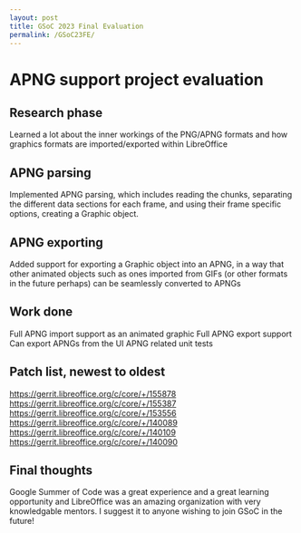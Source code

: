 ```yaml
---
layout: post
title: GSoC 2023 Final Evaluation
permalink: /GSoC23FE/
---
```


# APNG support project evaluation
## Research phase
Learned a lot about the inner workings of the PNG/APNG formats and how graphics formats are imported/exported within LibreOffice

## APNG parsing
Implemented APNG parsing, which includes reading the chunks, separating the different data sections for each frame, and using their frame specific options, creating a
Graphic object.

## APNG exporting
Added support for exporting a Graphic object into an APNG, in a way that other animated objects such as ones imported from GIFs (or other formats in the future perhaps) can be seamlessly converted to APNGs

## Work done
Full APNG import support as an animated graphic
Full APNG export support
Can export APNGs from the UI
APNG related unit tests

## Patch list, newest to oldest
https://gerrit.libreoffice.org/c/core/+/155878
https://gerrit.libreoffice.org/c/core/+/155387
https://gerrit.libreoffice.org/c/core/+/153556
https://gerrit.libreoffice.org/c/core/+/140089
https://gerrit.libreoffice.org/c/core/+/140109
https://gerrit.libreoffice.org/c/core/+/140090

## Final thoughts
Google Summer of Code was a great experience and a great learning opportunity and LibreOffice was an amazing organization with very knowledgable mentors. I suggest it to anyone wishing to join GSoC in the future!
